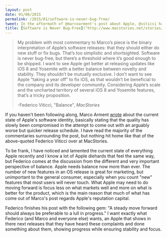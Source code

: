 ```yaml
---
layout: post
date: 01/06/2015
permalink: /2015/01/software-is-never-bug-free/
tweet: In the aftermath of @marcoarment's post about Apple, @viticci has the best response I have seen.
title: [Software is Never Bug-Free]("http://www.macstories.net/stories/balance/")
---
```


>My problem with most commentary to Marco’s piece is the binary interpretation of Apple’s software releases: that they should either do new stuff or fix bugs. That’s too simplistic and shortsighted. Software is never bug-free, but there’s a threshold where it’s good enough to be shipped. I want to see Apple get better at releasing updates like iOS 8 and Yosemite with a better balance between novelty and stability. They shouldn’t be mutually exclusive. I don’t want to see Apple “taking a year off” to fix iOS, as that wouldn’t be beneficial to the company and its developer community. Considering Apple’s scale and the uncharted territory of several iOS 8 and Yosemite features, that’s a tricky proposition.
>
>-Federico Viticci, "Balance", *MacStories*

If you haven't been following along, Marco Arment [wrote](http://www.marco.org/2015/01/04/apple-lost-functional-high-ground) about the current state of Apple's software identity, basically stating that the quality has slowly been compromised in the attempt to come out with an arguably worse but quicker release schedule. I have read the majority of the commentaries surrounding the post, but nothing hit home like that of the above-quoted Federico Viticci over at MacStories.

To be frank, I have noticed and lamented the current state of everything Apple recently and I know a lot of Apple diehards that feel the same way, but Federico comes at the discussion from the different and very important perspective of balance. Apple needs balance now more than ever. The number of new features in an OS release is great for marketing, but unimportant to the general consumer, especially when you count "new" features that most users will never touch. What Apple may need to do moving forward is focus less on what markets well and more on what is better for the product, which is the main reason that much of what has come out of Marco's post regards Apple's reputation capital.

Federico finishes his post with the following gem: "A steady move forward should always be preferable to a lull in progress." I want exactly what Federico (and Marco and everyone else) wants, an Apple that shows in there next releases that they have heard these complaints and done something about them, showing progress while ensuring stability and focus.